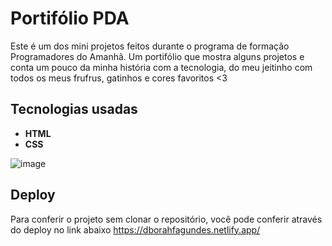 # Portifólio PDA

Este é um dos mini projetos feitos durante o programa de formação Programadores do Amanhã. Um portifólio que mostra alguns projetos e conta um pouco da minha história com a tecnologia, do meu jeitinho com todos os meus frufrus, gatinhos e cores favoritos <3


## Tecnologias usadas

- **HTML**
- **CSS**

![image](https://github.com/user-attachments/assets/8f3d6e96-3e7d-4f6a-8796-2e6c0f47d0af)

## Deploy
Para conferir o projeto sem clonar o repositório, você pode conferir através do deploy no link abaixo
https://dborahfagundes.netlify.app/
